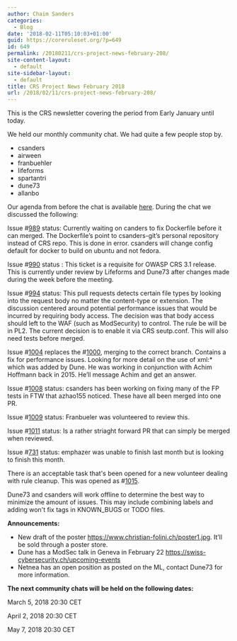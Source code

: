 ```yaml
---
author: Chaim Sanders
categories:
  - Blog
date: '2018-02-11T05:10:03+01:00'
guid: https://coreruleset.org/?p=649
id: 649
permalink: /20180211/crs-project-news-february-208/
site-content-layout:
  - default
site-sidebar-layout:
  - default
title: CRS Project News February 2018
url: /2018/02/11/crs-project-news-february-208/
---
```



This is the CRS newsletter covering the period from Early January until today.

We held our monthly community chat. We had quite a few people stop by.

- <span style="font-weight: 400;">csanders</span>
- <span style="font-weight: 400;">airween</span>
- <span style="font-weight: 400;">franbuehler</span>
- <span style="font-weight: 400;">lifeforms</span>
- <span style="font-weight: 400;">spartantri</span>
- <span style="font-weight: 400;">dune73</span>
- <span style="font-weight: 400;">allanbo</span>

Our agenda from before the chat is available [here](https://github.com/coreruleset/coreruleset/issues/1003). During the chat we discussed the following:

Issue <span style="font-weight: 400;">\#[989](https://github.com/coreruleset/coreruleset/issues/989) status: Currently waiting on canders to fix Dockerfile before it can merged. The Dockerfile’s point to csanders-git’s personal repository instead of CRS repo. This is done in error. csanders will change config default for docker to build on ubuntu and not fedora.</span>

Issue <span style="font-weight: 400;">\#[990](https://github.com/coreruleset/coreruleset/issues/990) status : This ticket is a requisite for OWASP CRS 3.1 release. This is currently under review by Lifeforms and Dune73 after changes made during the week before the meeting.</span>

Issue #[994](https://github.com/coreruleset/coreruleset/issues/994) status: This pull requests <span style="font-weight: 400;">detects certain file types by looking into the request body no matter the content-type or extension. The discussion centered around potential performance issues that would be incurred by requiring body access. The decision was that body access should left to the WAF (such as ModSecurity) to control. The rule be will be in PL2. The current decision is to enable it via CRS seutp.conf. This will also need tests before merged.</span>

Issue <span style="font-weight: 400;">\#[1004](https://github.com/coreruleset/coreruleset/issues/1004) replaces the #[1000](https://github.com/coreruleset/coreruleset/issues/1000), merging to the correct branch. Contains a fix for performance issues. Looking for more detail on the use of xml:\* which was added by Dune. He was working in conjunction with Achim Hoffmann back in 2015. He’ll message Achim and get an answer.</span>

<span style="font-weight: 400;">Issue #[1008](https://github.com/coreruleset/coreruleset/issues/1008) status: csanders has been working on fixing many of the FP tests in FTW that </span><span style="font-weight: 400;">azhao155 noticed. These have all been merged into one PR.</span>

Issue #[1009](https://github.com/coreruleset/coreruleset/issues/1009) status: <span style="font-weight: 400;">Franbueler was volunteered to review this.</span>

Issue #[1011](https://github.com/coreruleset/coreruleset/issues/1011) status: I<span style="font-weight: 400;">s a rather striaght forward PR that can simply be merged when reviewed.</span>

<span style="font-weight: 400;">Issue #[731](https://github.com/coreruleset/coreruleset/issues/731) status: emphazer was unable to finish last month but is looking to finish this month.</span>

There is an acceptable task that's been opened for a new volunteer dealing with rule cleanup. This was opened as #[1015](https://github.com/coreruleset/coreruleset/issues/1015).

Dune73 and csanders will work offline to determine the best way to minimize the amount of issues. This may include combining labels and adding won't fix tags in KNOWN\_BUGS or TODO files.

**Announcements:**

- <span style="font-weight: 400;">New draft of the poster </span>[<span style="font-weight: 400;">https://www.christian-folini.ch/poster1.jpg</span>](https://www.christian-folini.ch/poster1.jpg)<span style="font-weight: 400;">. It’ll be sold through a poster store.</span>
- <span style="font-weight: 400;">Dune has a ModSec talk in Geneva in February 22 </span>[<span style="font-weight: 400;">https://swiss-cybersecurity.ch/upcoming-events</span>](https://swiss-cybersecurity.ch/upcoming-events)
- <span style="font-weight: 400;">Netnea has an open position as posted on the ML, contact Dune73 for more information.</span>

**The next community chats will be held on the following dates:**

March 5, 2018 20:30 CET

April 2, 2018 20:30 CET

May 7, 2018 20:30 CET